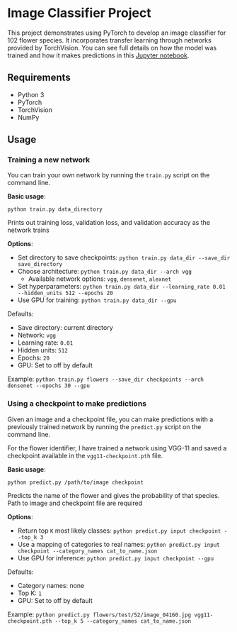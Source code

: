 # Image Classifier Project

This project demonstrates using PyTorch to develop an image classifier for 102 flower species. It incorporates transfer learning through networks provided by TorchVision. You can see full details on how the model was trained and how it makes predictions in this [Jupyter notebook](/Image%20Classifier%20Project/Image%20Classifier%20Project.ipynb).

## Requirements

- Python 3
- PyTorch
- TorchVision
- NumPy

## Usage

### Training a new network

You can train your own network by running the `train.py` script on the command line.

**Basic usage**: 

`python train.py data_directory`

Prints out training loss, validation loss, and validation accuracy as the network trains

**Options**:

- Set directory to save checkpoints: `python train.py data_dir --save_dir save_directory`
- Choose architecture: `python train.py data_dir --arch vgg`
  - Available network options: `vgg`, `densenet`, `alexnet`
- Set hyperparameters: `python train.py data_dir --learning_rate 0.01 --hidden_units 512 --epochs 20`
- Use GPU for training: `python train.py data_dir --gpu`

Defaults:
 - Save directory: current directory
 - Network: `vgg`
 - Learning rate: `0.01`
 - Hidden units: `512`
 - Epochs: `20`
 - GPU: Set to off by default

 Example: `python train.py flowers --save_dir checkpoints --arch densenet --epochs 30 --gpu`

### Using a checkpoint to make predictions

Given an image and a checkpoint file, you can make predictions with a previously trained network by running the `predict.py` script on the command line.

For the flower identifier, I have trained a network using VGG-11 and saved a checkpoint available in the `vgg11-checkpoint.pth` file.

**Basic usage**: 

`python predict.py /path/to/image checkpoint`

Predicts the name of the flower and gives the probability of that species. Path to image and checkpoint file are required

**Options**:

- Return top `K` most likely classes: `python predict.py input checkpoint --top_k 3`
- Use a mapping of categories to real names: `python predict.py input checkpoint --category_names cat_to_name.json`
- Use GPU for inference: `python predict.py input checkpoint --gpu`

Defaults:
 - Category names: none
 - Top K: `1`
 - GPU: Set to off by default

 Example: `python predict.py flowers/test/52/image_04160.jpg vgg11-checkpoint.pth --top_k 5 --category_names cat_to_name.json`
